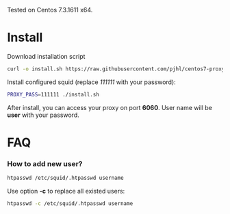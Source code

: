 Tested on Centos 7.3.1611 x64.

Install
=======

Download installation script

```bash
curl -o install.sh https://raw.githubusercontent.com/pjhl/centos7-proxy/master/install.sh && chmod +x install.sh
```

Install configured squid (replace *111111* with your password):

```bash
PROXY_PASS=111111 ./install.sh
```

After install, you can access your proxy on port **6060**.
User name will be **user** with your password.


FAQ
===

### How to add new user?

```bash
htpasswd /etc/squid/.htpasswd username
```

Use option **-c** to replace all existed users:

```bash
htpasswd -c /etc/squid/.htpasswd username
```